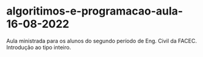 # algoritimos-e-programacao-aula-16-08-2022
Aula ministrada para os alunos do segundo período de Eng. Civil da FACEC. Introdução ao tipo inteiro.

